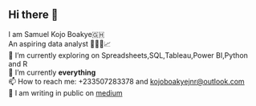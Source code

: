 ## Hi there 👋
I am Samuel Kojo Boakye🇬🇭 <br>
An aspiring data analyst 🧑🏿‍💻📈<br>
🔭 I’m currently exploring on Spreadsheets,SQL,Tableau,Power BI,Python and R <br>
🌱 I’m currently **everything** <br>
📫 How to reach me: +233507283378 and kojoboakyejnr@outlook.com <br>
💬 I am writing in public on [medium](https://medium.com/@kojoboakye21)
<!--
**KojoBoakye/KojoBoakye** is a ✨ _special_ ✨ repository because its `README.md` (this file) appears on your GitHub profile.

Here are some ideas to get you started:

- 🔭 I’m currently working on ...
- 🌱 I’m currently learning ...
- 👯 I’m looking to collaborate on ...
- 🤔 I’m looking for help with ...
-  ...
- 📫 How to reach me: ...
- 😄 Pronouns: ...
- ⚡ Fun fact: ...
-->
